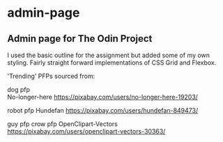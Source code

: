 # admin-page

## Admin page for The Odin Project

I used the basic outline for the assignment but added some of my own styling. Fairly straight forward implementations of CSS Grid and Flexbox. 




'Trending' PFPs sourced from:


dog pfp  
    No-longer-here
    https://pixabay.com/users/no-longer-here-19203/


robot pfp 
    Hundefan
    https://pixabay.com/users/hundefan-849473/


guy pfp 
crow pfp
    OpenClipart-Vectors
    https://pixabay.com/users/openclipart-vectors-30363/